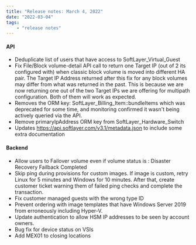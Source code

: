 ```yaml
---
title: "Release notes: March 4, 2022"
date: "2022-03-04"
tags:
    - "release notes"
---
```


#### API
- Deduplicate list of users that have access to SoftLayer_Virtual_Guest
- Fix File/Block volume-detail API call to return one Target IP (out of 2 its configured with) when classic block volume is moved into different HA pair. The Target IP Address returned after this fix for any block volumes may differ from what was returned in the past. This is because we are now returning one out of the two Target IPs we are offering for multipath configuration. Both of them will work as expected.
- Removes the ORM key: SoftLayer_Billing_Item::bundleItems which was deprecated for some time, and monitoring confirmed it wasn't being actively queried via the API.
- Remove primaryIpAddress ORM key from SoftLayer_Hardware_Switch
- Updates https://api.softlayer.com/v3.1/metadata.json to include some extra documentation


#### Backend
- Allow users to Failover volume even if volume status is : Disaster Recovery Failback Completed
- Skip ping during provisions for custom images. If image is custom, retry Linux for 5 minutes and Windows for 10 minutes. After that, create customer ticket warning them of failed ping checks and complete the transaction.
- Fix customer managed guests with the wrong type ID
- Prevent ordering with image templates that have Windows Server 2019 from erroneously including Hyper-V.
- Update authentication to allow HSM IP addresses to be seen by account owners.
- Bug fix for device status on VSIs
- Add MEX01 to closing locations